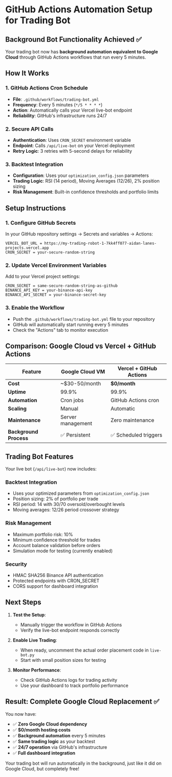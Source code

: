 # GitHub Actions Automation Setup for Trading Bot

## Background Bot Functionality Achieved ✅

Your trading bot now has **background automation equivalent to Google Cloud** through GitHub Actions workflows that run every 5 minutes.

## How It Works

### 1. **GitHub Actions Cron Schedule**
- **File**: `.github/workflows/trading-bot.yml`
- **Frequency**: Every 5 minutes (`*/5 * * * *`)
- **Action**: Automatically calls your Vercel live-bot endpoint
- **Reliability**: GitHub's infrastructure runs 24/7

### 2. **Secure API Calls**
- **Authentication**: Uses `CRON_SECRET` environment variable
- **Endpoint**: Calls `/api/live-bot` on your Vercel deployment
- **Retry Logic**: 3 retries with 5-second delays for reliability

### 3. **Backtest Integration** 
- **Configuration**: Uses your `optimization_config.json` parameters
- **Trading Logic**: RSI (14 period), Moving Averages (12/26), 2% position sizing
- **Risk Management**: Built-in confidence thresholds and portfolio limits

## Setup Instructions

### 1. **Configure GitHub Secrets**
In your GitHub repository settings → Secrets and variables → Actions:

```
VERCEL_BOT_URL = https://my-trading-robot-1-7kk4ff077-aidan-lanes-projects.vercel.app
CRON_SECRET = your-secure-random-string
```

### 2. **Update Vercel Environment Variables**
Add to your Vercel project settings:
```
CRON_SECRET = same-secure-random-string-as-github
BINANCE_API_KEY = your-binance-api-key
BINANCE_API_SECRET = your-binance-secret-key
```

### 3. **Enable the Workflow**
- Push the `.github/workflows/trading-bot.yml` file to your repository
- GitHub will automatically start running every 5 minutes
- Check the "Actions" tab to monitor execution

## Comparison: Google Cloud vs Vercel + GitHub Actions

| Feature | Google Cloud VM | Vercel + GitHub Actions |
|---------|----------------|-------------------------|
| **Cost** | ~$30-50/month | **$0/month** |
| **Uptime** | 99.9% | 99.9% |
| **Automation** | Cron jobs | GitHub Actions cron |
| **Scaling** | Manual | Automatic |
| **Maintenance** | Server management | Zero maintenance |
| **Background Process** | ✅ Persistent | ✅ Scheduled triggers |

## Trading Bot Features

Your live bot (`/api/live-bot`) now includes:

### **Backtest Integration**
- Uses your optimized parameters from `optimization_config.json`
- Position sizing: 2% of portfolio per trade
- RSI period: 14 with 30/70 oversold/overbought levels
- Moving averages: 12/26 period crossover strategy

### **Risk Management**
- Maximum portfolio risk: 10% 
- Minimum confidence threshold for trades
- Account balance validation before orders
- Simulation mode for testing (currently enabled)

### **Security**
- HMAC SHA256 Binance API authentication
- Protected endpoints with CRON_SECRET
- CORS support for dashboard integration

## Next Steps

1. **Test the Setup**: 
   - Manually trigger the workflow in GitHub Actions
   - Verify the live-bot endpoint responds correctly

2. **Enable Live Trading**:
   - When ready, uncomment the actual order placement code in `live-bot.py`
   - Start with small position sizes for testing

3. **Monitor Performance**:
   - Check GitHub Actions logs for trading activity
   - Use your dashboard to track portfolio performance

## Result: Complete Google Cloud Replacement ✅

You now have:
- ✅ **Zero Google Cloud dependency**
- ✅ **$0/month hosting costs** 
- ✅ **Background automation** every 5 minutes
- ✅ **Same trading logic** as your backtest
- ✅ **24/7 operation** via GitHub's infrastructure
- ✅ **Full dashboard integration**

Your trading bot will run automatically in the background, just like it did on Google Cloud, but completely free!
